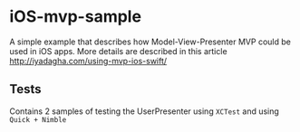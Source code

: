 # iOS-mvp-sample
A simple example that describes how Model-View-Presenter MVP could be used in iOS apps. More details are described in this article http://iyadagha.com/using-mvp-ios-swift/

## Tests
Contains 2 samples of testing the UserPresenter using `XCTest` and using `Quick + Nimble`
